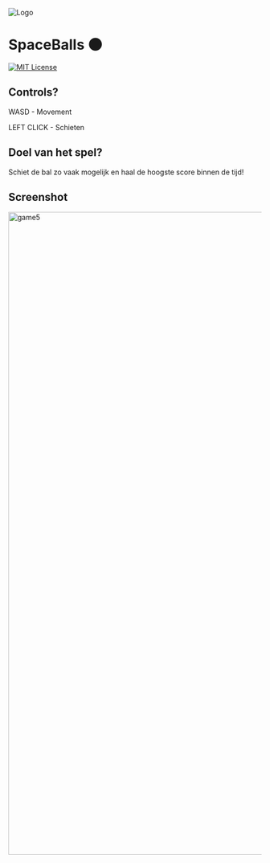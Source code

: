 ![Logo](https://github.com/UwRekening/FastPaced/assets/66946691/99969b6e-d7bc-4a2c-9628-e52cbb60e371)

# SpaceBalls 🌑

[![MIT License](https://img.shields.io/badge/License-MIT-green.svg)](https://choosealicense.com/licenses/mit/)

## Controls?

<p>WASD - Movement</p>
<p>LEFT CLICK - Schieten</p>

## Doel van het spel?

Schiet de bal zo vaak mogelijk en haal de hoogste score binnen de tijd!

## Screenshot
<img width="1280" alt="game5" src="https://github.com/UwRekening/SpaceBalls/assets/66946691/931abd99-111d-4557-900b-d2175020dfb3">

